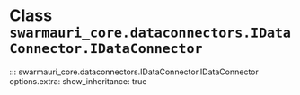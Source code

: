 # Class `swarmauri_core.dataconnectors.IDataConnector.IDataConnector`

::: swarmauri_core.dataconnectors.IDataConnector.IDataConnector
    options.extra:
      show_inheritance: true

